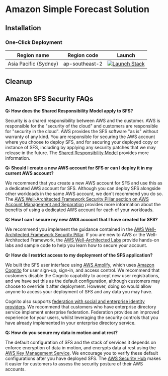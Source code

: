 # Amazon Simple Forecast Solution

## Installation

### One-Click Deployment

Region name | Region code | Launch
--- | --- | ---
Asia Pacific (Sydney) | ap-southeast-2 | [![Launch Stack](https://cdn.rawgit.com/buildkite/cloudformation-launch-stack-button-svg/master/launch-stack.svg)](https://ap-southeast-2.console.aws.amazon.com/cloudformation/home?region=ap-southeast-2#/stacks/quickcreate?templateUrl=https%3A%2F%2Fsimple-forecast-solution.s3-ap-southeast-2.amazonaws.com%2Ftemplate.yaml&stackName=sfs-installation-stack)

## Cleanup

## Amazon SFS Security FAQs
**Q: How does the Shared Responsibility Model apply to SFS?**

Security is a shared responsibility between AWS and the customer. AWS is responsible for the "security of the cloud" and
customers are responsible for "security in the cloud". AWS provides the SFS software "as is" without warranty of any
kind. You are responsible for securing the AWS account where you choose to deploy SFS, and for securing your deployed
copy or instance of SFS, including by applying any security patches that we may release in the future. The
[Shared Responsibility Model](https://aws.amazon.com/compliance/shared-responsibility-model/) provides more information.

**Q: Should I create a new AWS account for SFS or can I deploy it in my current AWS account?**

We recommend that you create a new AWS account for SFS and use this as a dedicated AWS account for SFS. Although you
can deploy SFS alongside other workloads in the same AWS account, we don't recommend you do so. The
[AWS Well-Architected Framework Security Pillar section on AWS Account Management and Separation](https://docs.aws.amazon.com/wellarchitected/latest/security-pillar/aws-account-management-and-separation.html)
provides more information about the benefits of using a dedicated AWS account for each of your workloads.

**Q: How I can I secure my new AWS account that I have created for SFS?**

We recommend you implement the guidance contained in the [AWS Well-Architected Framework Security Pillar](https://docs.aws.amazon.com/wellarchitected/latest/security-pillar/welcome.html).
If you are new to AWS or the Well-Architected Framework, the [AWS Well-Architected Labs](https://wellarchitectedlabs.com/)
provide hands-on labs and sample code to help you learn how to secure your account.

**Q: How do I restrict access to my deployment of the SFS application?**

We built the SFS user interface using [AWS Amplify](https://aws.amazon.com/amplify/), which uses
[Amazon Cognito](https://aws.amazon.com/cognito/) for user sign-up, sign-in, and access control. We recommend that customers
disable the Cognito capability to accept new user registrations, and we have set this as the default configuration, although
customers may choose to override it after deployment. However, doing so would allow anyone to access your deployment of
SFS and any data you may have.

Cognito also supports [federation with social and enterprise identity providers](https://docs.aws.amazon.com/cognito/latest/developerguide/cognito-user-pools-identity-federation.html).
We recommend that customers who have enterprise directory service implement enterprise federation. Federation provides an
improved experience for your users, whilst leveraging the security controls that you have already implemented in your
enterprise directory service.

**Q: How do you secure my data in motion and at rest?**

The default configuration of SFS and the stack of services it depends on enforce encryption of data in motion, and encrypts
data at rest using the [AWS Key Management Service](https://aws.amazon.com/kms/). We encourage you to verify these default
configurations after you have deployed SFS. The [AWS Security Hub](https://aws.amazon.com/security-hub/) makes it easier
for customers to assess the security posture of their AWS accounts.
